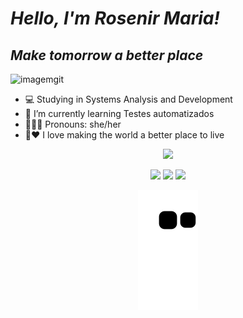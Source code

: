 # _Hello, I'm Rosenir Maria!_

## _Make tomorrow a better place_

![imagemgit](https://user-images.githubusercontent.com/105572464/175865486-b308fd8a-be5e-4efc-ace7-e64c1cf976a8.gif)



- 💻 Studying in Systems Analysis and Development
- 🌱 I’m currently learning Testes automatizados
- 👩🏽‍🦱 Pronouns: she/her
- 🤎❤️ I love making the world a better place to live

<div align="center">
  <a href="https://github.com/rosenirmaria13">
  <img height="180em" src="https://github-readme-stats.vercel.app/api?username=rosenirmaria13&show_icons=true&theme=dracula&include_all_commits=true&count_private=true"/>
    
 <a href="https://discord.gg/rosenir#9354" target="_blank"><img src="https://img.shields.io/badge/Discord-7289DA?style=for-the-badge&logo=discord&logoColor=white" target="_blank"></a> 
 <a href = "mailto:rosenirmaria13@gmail.com"><img src="https://img.shields.io/badge/-Gmail-%23333?style=for-the-badge&logo=gmail&logoColor=white" target="_blank"></a>
 <a href="https://www.linkedin.com/in/rosenir-silva-a88b5a232" target="_blank"><img src="https://img.shields.io/badge/-LinkedIn-%230077B5?style=for-the-badge&logo=linkedin&logoColor=white" target="_blank"></a> 
 
    
![Snake animation](https://github.com/rafaballerini/rafaballerini/blob/output/github-contribution-grid-snake.svg)
</div>
 





